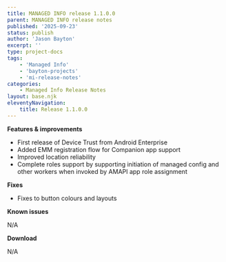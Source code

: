 ```yaml
---
title: MANAGED INFO release 1.1.0.0
parent: MANAGED INFO release notes
published: '2025-09-23'
status: publish
author: 'Jason Bayton'
excerpt: ''
type: project-docs
tags: 
    - 'Managed Info'
    - 'bayton-projects'
    - 'mi-release-notes'
categories: 
    - Managed Info Release Notes
layout: base.njk
eleventyNavigation: 
    title: Release 1.1.0.0
---
```


**Features & improvements**

- First release of Device Trust from Android Enterprise 
- Added EMM registration flow for Companion app support
- Improved location reliability
- Complete roles support by supporting initiation of managed config and other workers when invoked by AMAPI app role assignment

**Fixes**

- Fixes to button colours and layouts

**Known issues**

N/A

**Download**

N/A